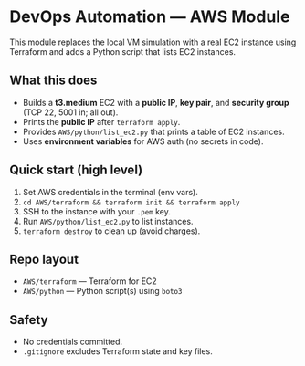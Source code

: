 # DevOps Automation — AWS Module

This module replaces the local VM simulation with a real EC2 instance using Terraform and adds a Python script that lists EC2 instances.

## What this does
- Builds a **t3.medium** EC2 with a **public IP**, **key pair**, and **security group** (TCP 22, 5001 in; all out).
- Prints the **public IP** after `terraform apply`.
- Provides `AWS/python/list_ec2.py` that prints a table of EC2 instances.
- Uses **environment variables** for AWS auth (no secrets in code).

## Quick start (high level)
1. Set AWS credentials in the terminal (env vars).
2. `cd AWS/terraform && terraform init && terraform apply`
3. SSH to the instance with your `.pem` key.
4. Run `AWS/python/list_ec2.py` to list instances.
5. `terraform destroy` to clean up (avoid charges).

## Repo layout
- `AWS/terraform` — Terraform for EC2
- `AWS/python` — Python script(s) using `boto3`

## Safety
- No credentials committed.
- `.gitignore` excludes Terraform state and key files.
